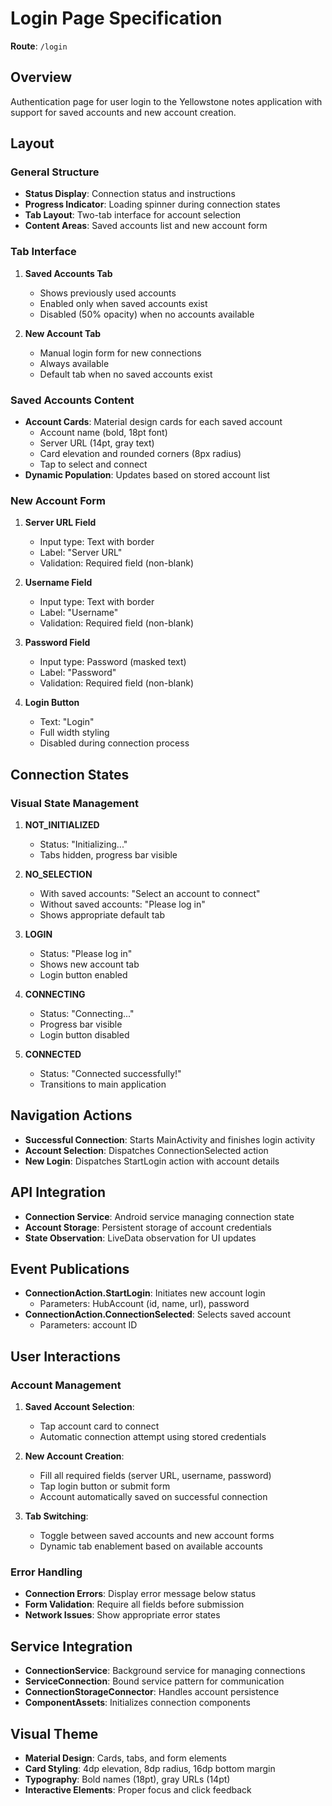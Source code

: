 # Login Page Specification

**Route**: `/login`

## Overview
Authentication page for user login to the Yellowstone notes application with support for saved accounts and new account creation.

## Layout

### General Structure
- **Status Display**: Connection status and instructions
- **Progress Indicator**: Loading spinner during connection states
- **Tab Layout**: Two-tab interface for account selection
- **Content Areas**: Saved accounts list and new account form

### Tab Interface
1. **Saved Accounts Tab**
   - Shows previously used accounts
   - Enabled only when saved accounts exist
   - Disabled (50% opacity) when no accounts available

2. **New Account Tab**
   - Manual login form for new connections
   - Always available
   - Default tab when no saved accounts exist

### Saved Accounts Content
- **Account Cards**: Material design cards for each saved account
  - Account name (bold, 18pt font)
  - Server URL (14pt, gray text)
  - Card elevation and rounded corners (8px radius)
  - Tap to select and connect
- **Dynamic Population**: Updates based on stored account list

### New Account Form
1. **Server URL Field**
   - Input type: Text with border
   - Label: "Server URL"
   - Validation: Required field (non-blank)

2. **Username Field**
   - Input type: Text with border
   - Label: "Username"
   - Validation: Required field (non-blank)

3. **Password Field**
   - Input type: Password (masked text)
   - Label: "Password"
   - Validation: Required field (non-blank)

4. **Login Button**
   - Text: "Login"
   - Full width styling
   - Disabled during connection process

## Connection States

### Visual State Management
1. **NOT_INITIALIZED**
   - Status: "Initializing..."
   - Tabs hidden, progress bar visible

2. **NO_SELECTION**
   - With saved accounts: "Select an account to connect"
   - Without saved accounts: "Please log in"
   - Shows appropriate default tab

3. **LOGIN**
   - Status: "Please log in"
   - Shows new account tab
   - Login button enabled

4. **CONNECTING**
   - Status: "Connecting..."
   - Progress bar visible
   - Login button disabled

5. **CONNECTED**
   - Status: "Connected successfully!"
   - Transitions to main application

## Navigation Actions
- **Successful Connection**: Starts MainActivity and finishes login activity
- **Account Selection**: Dispatches ConnectionSelected action
- **New Login**: Dispatches StartLogin action with account details

## API Integration
- **Connection Service**: Android service managing connection state
- **Account Storage**: Persistent storage of account credentials
- **State Observation**: LiveData observation for UI updates

## Event Publications
- **ConnectionAction.StartLogin**: Initiates new account login
  - Parameters: HubAccount (id, name, url), password
- **ConnectionAction.ConnectionSelected**: Selects saved account
  - Parameters: account ID

## User Interactions

### Account Management
1. **Saved Account Selection**:
   - Tap account card to connect
   - Automatic connection attempt using stored credentials

2. **New Account Creation**:
   - Fill all required fields (server URL, username, password)
   - Tap login button or submit form
   - Account automatically saved on successful connection

3. **Tab Switching**:
   - Toggle between saved accounts and new account forms
   - Dynamic tab enablement based on available accounts

### Error Handling
- **Connection Errors**: Display error message below status
- **Form Validation**: Require all fields before submission
- **Network Issues**: Show appropriate error states

## Service Integration
- **ConnectionService**: Background service for managing connections
- **ServiceConnection**: Bound service pattern for communication
- **ConnectionStorageConnector**: Handles account persistence
- **ComponentAssets**: Initializes connection components

## Visual Theme
- **Material Design**: Cards, tabs, and form elements
- **Card Styling**: 4dp elevation, 8dp radius, 16dp bottom margin
- **Typography**: Bold names (18pt), gray URLs (14pt)
- **Interactive Elements**: Proper focus and click feedback